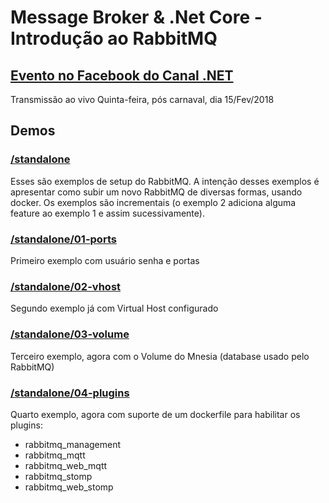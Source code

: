 # Message Broker & .Net Core - Introdução ao RabbitMQ 

## [Evento no Facebook do Canal .NET](https://www.facebook.com/events/1689216434472736/)
 Transmissão ao vivo Quinta-feira, pós carnaval, dia 15/Fev/2018

## Demos

### [/standalone](https://github.com/luizcarlosfaria/CanalDotNet-MessageBroker/tree/master/standalone)
Esses são exemplos de setup do RabbitMQ. A intenção desses exemplos é apresentar como subir um novo RabbitMQ de diversas formas, usando docker. Os exemplos são incrementais (o exemplo 2 adiciona alguma feature ao exemplo 1 e assim sucessivamente).

### [/standalone/01-ports](https://github.com/luizcarlosfaria/CanalDotNet-MessageBroker/tree/master/standalone/01-ports)
Primeiro exemplo com usuário senha e portas

### [/standalone/02-vhost](https://github.com/luizcarlosfaria/CanalDotNet-MessageBroker/tree/master/standalone/02-vhost)
Segundo exemplo já com Virtual Host configurado

### [/standalone/03-volume](https://github.com/luizcarlosfaria/CanalDotNet-MessageBroker/tree/master/standalone/03-volume)
Terceiro exemplo, agora com o Volume do Mnesia (database usado pelo RabbitMQ)

### [/standalone/04-plugins](https://github.com/luizcarlosfaria/CanalDotNet-MessageBroker/tree/master/standalone/04-plugins)
Quarto exemplo, agora com suporte de um dockerfile para habilitar os plugins:
* rabbitmq_management
* rabbitmq_mqtt
* rabbitmq_web_mqtt
* rabbitmq_stomp
* rabbitmq_web_stomp



